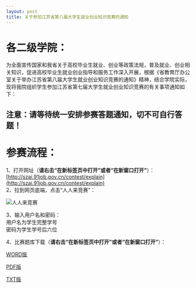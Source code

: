 ```yaml
---
layout: post
title: 关于参加江苏省第八届大学生就业创业知识竞赛的通知
---
```


# 各二级学院：    
为全面宣传国家和我省关于高校毕业生就业、创业等政策法规，普及就业、创业相关知识，促进高校毕业生就业创业指导和服务工作深入开展，根据《省教育厅办公室关于举办江苏省第八届大学生就业创业知识竞赛的通知》精神，结合学院实际，现将我院组织学生参加江苏省第七届大学生就业创业知识竞赛的有关事项通知如下：

## 注意：请等待统一安排参赛答题通知，切不可自行答题！

<!--more-->


# 参赛流程：    

1、打开网址（**请右击“在新标签页中打开”或者“在新窗口打开”**）：[http://szai.91job.gov.cn/contest/explain](http://szai.91job.gov.cn/contest/explain)    
2、拉到网页底端，点击“人人来竞赛”：    

![人人来竞赛](https://zhenyangleo.github.io/post-image/20180611-%E4%BA%BA%E4%BA%BA%E6%9D%A5%E5%8F%82%E8%B5%9B.png)    

3、输入用户名和密码：    
用户名为学生完整学号    
密码为学生学号后六位    

4、比赛题库下载（**请右击“在新标签页中打开”或者“在新窗口打开”**）：    

[WORD版](https://share.weiyun.com/5ToQOsk)    

[PDF版](https://share.weiyun.com/5d3h3XZ)    

[TXT版](https://share.weiyun.com/5gitr64)    
